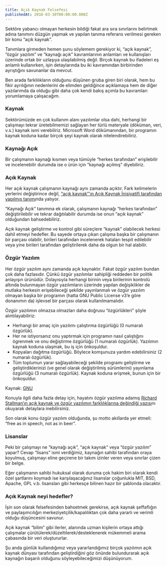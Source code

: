 ```yaml
---
title: Açık Kaynak Felsefesi
publishedAt: 2016-03-30T00:00:00.000Z
---
```


Sektöre yabancı olmayan herkesin bildiği fakat ara sıra sınırlarını belirtmek
adına tanımını düzgün yapmak ve yapılan tanıma referans verilmesi gereken bir
konu “açık kaynak”.

Tanımlara girmeden hemen şunu söylemem gerekiyor ki, “açık kaynak”, “özgür
yazılım” ve “kaynağı açık” kavramlarının anlamları ve kullanışları üzerinde
ortak bir uzlaşıya ulaşılabilmiş değil. Birçok kaynak bu ifadeleri eş anlamlı
kullanırken, işin detaylarında bu iki kavramından birbirinden ayrıştığını
savunanlar da mevcut.

Ben arada farklılıkların olduğunu düşünen gruba giren biri olarak, hem bu fikir
ayrılığının nedenlerini de elimden geldiğince açıklamaya hem de diğer
yazılarımda da olduğu gibi daha çok kendi bakış açımla bu kavramları yorumlamaya
çalışacağım.

### Kaynak

Sektörümüzde en çok kullanım alanı yazılımlar olsa dahi, herhangi bir çalışmayı
tekrar üretebilmemizi sağlayan her türlü materyale (döküman, veri, v.s.) kaynak
ismi verebiliriz. Microsoft Word dökümanından, bir programın kaynak koduna kadar
birçok şeyi kaynak olarak nitelendirebiliriz.

### Kaynağı Açık

Bir çalışmanın kaynağı kısmen veya tümüyle “herkes tarafından” erişilebilir ve
incelenebilir durumda ise o ürün için “kaynağı açılmış” diyebiliriz.

### Açık Kaynak

Her açık kaynak çalışmanın kaynağı aynı zamanda açıktır. Fark kelimelerin
yerlerini değiştirince değil,
[“açık kaynak”’ın Açık Kaynak İnisiyatifi tarafından yapılmış tanımı](https://opensource.org/definition/)nda
yatıyor.

“Kaynağı Açık” tanımına ek olarak, çalışmanın kaynağı “herkes tarafından”
değiştirilebilir ve tekrar dağıtılabilir durumda ise onun “açık kaynak”
olduğundan bahsedebiliriz.

Açık kaynak geliştirme ve kontrol gibi süreçlere “kaynak” olabilecek herkesi
dahil etmeyi hedefler. Bu sayede ortaya çıkan çalışma başka bir çalışmanın bir
parçası olabilir, birileri tarafından incelenerek hataları tespit edilebilir
veya yine birileri tarafından geliştirilerek daha da olgun bir hal alabilir.

### Özgür Yazılım

Her özgür yazılım aynı zamanda açık kaynaktır. Fakat özgür yazılım bundan çok
daha fazlasıdır. Çünkü özgür yazılımlar sahipliği reddeden bir politik anlayışın
ürünüdür. Dolayısıyla herhangi birinin veya birilerinin kontrolü altında
bulunmayan özgür yazılımların üzerinde yapılan değişiklikler de mutlaka herkesin
erişebileceği şekilde yayınlanmalı ve özgür yazılım olmayan başka bir programın
(hatta GNU Public License v3’e göre donanımın da) işlevsel bir parçası olarak
kullanılmamalıdır.

Özgür yazılımın olmazsa olmazları daha doğrusu “özgürlükleri” şöyle
alıntılayabiliriz:

- Herhangi bir amaç için yazılımı çalıştırma özgürlüğü (0 numaralı özgürlük).
- Her ne istiyorsanız onu yaptırmak için programın nasıl çalıştığını ögrenmek ve
  onu değiştirme özgürlüğü (1 numaralı özgürlük). Yazılımın kaynak koduna
  ulaşmak, bu iş için önkoşuldur.
- Kopyaları dağıtma özgürlüğü. Böylece komşunuza yardım edebilirsiniz (2
  numaralı özgürlük).
- Tüm toplumun yarar sağlayabileceği şekilde programı geliştirme ve
  geliştirdiklerinizi (ve genel olarak değiştirilmiş sürümlerini) yayınlama
  özgürlüğü (3 numaralı özgürlük). Kaynak koduna erişmek, bunun için bir
  önkoşuldur.

Kaynak: [GNU](https://www.gnu.org/philosophy/free-sw.tr.html)

Konuyla ilgili daha fazla detay için, hayatını özgür yazılıma adamış
[Richard Stallman’ın açık kaynak ve özgür yazılımın farklılıklarına değindiği yazısı](http://www.gnu.org/philosophy/open-source-misses-the-point.en.html)nı
okuyarak detaylara inebilirsiniz.

Son olarak konu özgür yazılım olduğunda, şu motto akıllarda yer etmeli: “free as
in speech, not as in beer”.

### Lisanslar

Peki bir çalışmayı ne “kaynağı açık”, “açık kaynak” veya “özgür yazılım” yapar?
Cevap “lisans” ismi verdiğimiz, kaynağın sahibi tarafından oraya koyulmuş,
çalışmayı eline geçirene bir takım izinler veren veya sınırlar çizen bir belge.

Eğer çalışmanın sahibi hukuksal olarak duruma çok hakim biri olarak kendi özel
şartlarını koymadı ise karşılaşacağınız lisanslar çoğunlukla MIT, BSD, Apache,
GPL v.b. lisansları gibi herkesçe bilinen hazır bir şablonda olacaktır.

### Açık Kaynak neyi hedefler?

İşin son olarak felsefesinden bahsetmek gerekirse, açık kaynak şeffaflığın ve
paylaşımcılığın merkeziyetçilik/kapalılıktan çok daha yararlı ve verimli olduğu
düşüncesini savunur.

Açık kaynak “bilim” gibi ilerler, alanında uzman kişilerin ortaya attığı
çalışmalar çürütülerek/düzeltilerek/desteklenerek mükemmeli arama çabasında bir
veri oluştururlar.

Şu anda günlük kullandığımız veya yararlandığımız birçok yazılımın açık kaynak
dünyası tarafından geliştirdiğini göz önünde bulundurarak açık kaynağın başarılı
olduğunu söyleyebileceğimizi düşünüyorum.

